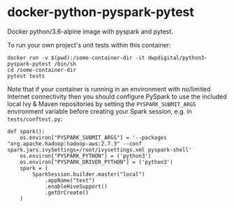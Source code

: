 # docker-python-pyspark-pytest
Docker python/3.6-alpine image with pyspark and pytest.

To run your own project's unit tests within this container:

```
docker run -v $(pwd):/some-container-dir -it dwpdigital/python3-pyspark-pytest /bin/sh
cd /some-container-dir
pytest tests
```

Note that if your container is running in an environment with no/limited
Internet connectivity then you should configure PySpark to use the included local
Ivy & Maven repositories by setting the `PYSPARK_SUBMIT_ARGS` environment variable
before creating your Spark session, e.g. in `tests/conftest.py`:

```
def spark():
    os.environ["PYSPARK_SUBMIT_ARGS"] = '--packages "org.apache.hadoop:hadoop-aws:2.7.3" --conf spark.jars.ivySettings=/root/ivysettings.xml pyspark-shell'
    os.environ["PYSPARK_PYTHON"] = ('python3')
    os.environ["PYSPARK_DRIVER_PYTHON"] = ('python3')
    spark = (
        SparkSession.builder.master("local")
            .appName("test")
            .enableHiveSupport()
            .getOrCreate()
    )
```
